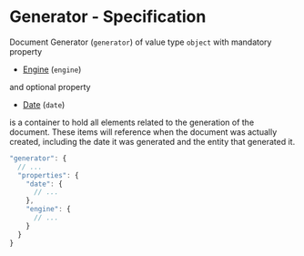 # Generator - Specification

Document Generator (`generator`) of value type `object` with mandatory property

* [Engine](generator/engine-spec.en.md) (`engine`)

and optional property

* [Date](generator/date-spec.en.md) (`date`)

is a container to hold all elements related to the generation of the document. These items will reference when the
document was actually created, including the date it was generated and the entity that generated it.

```javascript
"generator": {
  // ...
  "properties": {
    "date": {
      // ...
    },
    "engine": {
      // ...
    }
  }
}
```
